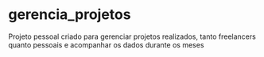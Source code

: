 # gerencia_projetos
Projeto pessoal criado para gerenciar projetos realizados, tanto freelancers quanto pessoais e acompanhar os dados durante os meses
